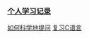 ### [个人学习记录](https://docs.qq.com/sheet/DSW1YcE1aaHhGaUVZ?tab=BB08J2)

[如何科学地提问](./)
[复习C语言](./预学习/复习C语言/ex0-18/README.md)